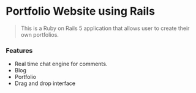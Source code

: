 # Portfolio Website using Rails

> This is a Ruby on Rails 5 application that allows user to create their own portfolios.

### Features
- Real time chat engine for comments.
- Blog
- Portfolio
- Drag and drop interface
